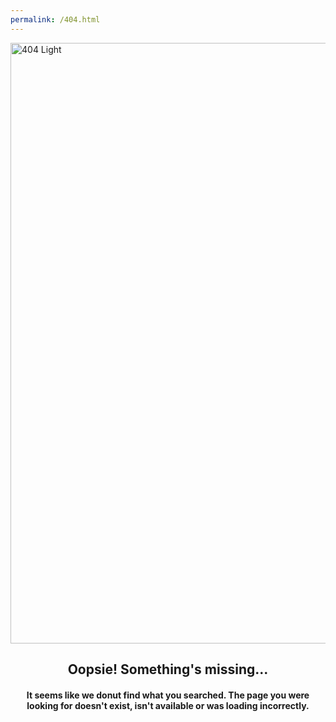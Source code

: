 ```yaml
---
permalink: /404.html
---
```


<img width="961" alt="404 Light" src="https://user-images.githubusercontent.com/130423955/233817453-9b157f4e-8042-4659-bc64-218d9d20eb8c.png">
<h2 align="center"> Oopsie! Something's missing... </h2>
<h4 align="center"> It seems like we donut find what you searched. The page you were looking for doesn't exist, isn't available or was loading incorrectly. </h2>
